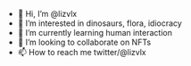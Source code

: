 - 👋 Hi, I’m @lizvlx
- 👀 I’m interested in dinosaurs, flora, idiocracy
- 🌱 I’m currently learning human interaction
- 💞️ I’m looking to collaborate on NFTs
- 📫 How to reach me twitter/@lizvlx

<!---
lizvlx/lizvlx is a ✨ special ✨ repository because its `README.md` (this file) appears on your GitHub profile.
You can click the Preview link to take a look at your changes.
--->
